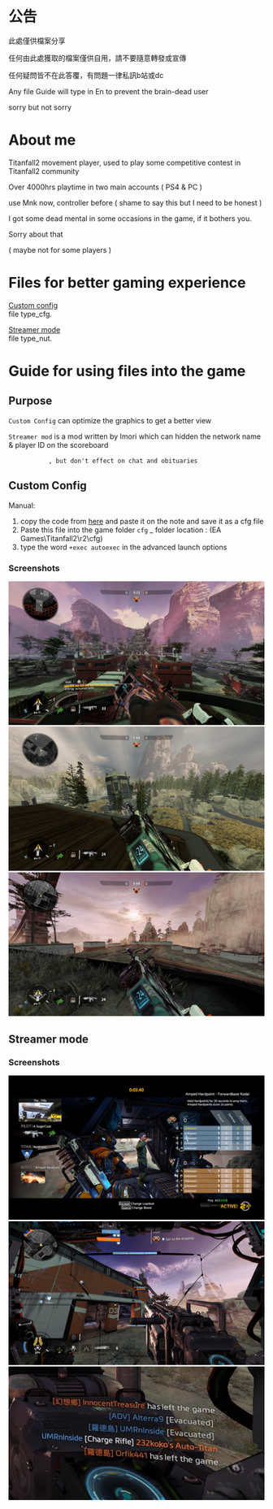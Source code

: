 # 公告

此處僅供檔案分享

任何由此處獲取的檔案僅供自用，請不要隨意轉發或宣傳

任何疑問皆不在此答覆，有問題一律私訊b站或dc

Any file Guide will type in En to prevent the brain-dead user

sorry but not sorry

# About me

Titanfall2 movement player, used to play some competitive contest in Titanfall2 community

Over 4000hrs playtime in two main accounts ( PS4 & PC )

use Mnk now, controller before ( shame to say this but I need to be honest )

I got some dead mental in some occasions in the game, if it bothers you.  

Sorry about that

( maybe not for some players )

# Files for better gaming experience

[Custom config](https://github.com/zinklan/secret-spot/blob/main/CODES/config)  
file type_cfg.

[Streamer mode](https://github.com/zinklan/secret-spot/blob/main/CODES/cl_scoreboard_mp)  
file type_nut.

# Guide for using files into the game

## Purpose

`Custom Config` can optimize the graphics to get a better view

`Streamer mod` is a mod written by Imori which can hidden the network name & player ID on the scoreboard
               
               , but don't effect on chat and obituaries


## Custom Config
 
 Manual:
  1) copy the code from [here](https://github.com/zinklan/secret-spot/blob/main/CODES/config) and paste it on the note and save it as a cfg file 
  2) Paste this file into the game folder `cfg`  _   folder location : (EA Games\Titanfall2\r2\cfg)
  3) type the word `+exec autoexec` in the advanced launch options
### Screenshots
![image](https://github.com/zinklan/secret-spot/blob/main/IMAGES/Titanfall%202-09-25-2023%2020-46-00-920.jpeg)
![image](https://github.com/zinklan/secret-spot/blob/main/IMAGES/Titanfall%202-09-25-2023%2020-47-56-413.jpeg)
![image](https://github.com/zinklan/secret-spot/blob/main/IMAGES/Titanfall%202-09-25-2023%2020-50-27-345.jpeg)
## Streamer mode  
### Screenshots
![image](https://github.com/zinklan/secret-spot/blob/main/IMAGES/Titanfall%202-09-25-2023%2021-40-36-666.jpeg)
![image](https://github.com/zinklan/secret-spot/blob/main/IMAGES/Titanfall%202-09-25-2023%2021-50-00-844.jpeg)
![image](https://github.com/zinklan/secret-spot/blob/main/IMAGES/Titanfall%202-09-25-2023%2021-50-30-908.jpeg)
